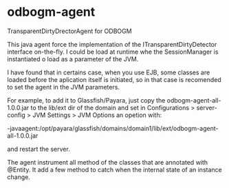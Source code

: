 # odbogm-agent
TransparentDirtyDrectorAgent for ODBOGM

This java agent force the implementation of the ITransparentDirtyDetector interface on-the-fly. I could be load at runtime whe the SessionManager is instantiated o load as a parameter of the JVM.

I have found that in certains case, when you use EJB, some classes are loaded before the aplication itself is initiated, so in that case is recomended to set the agent in the JVM parameters.

For example, to add it to Glassfish/Payara, just copy the odbogm-agent-all-1.0.0.jar to the lib/ext dir of the domain and set in Configurations > server-config > JVM Settings > JVM Options an opetion with:
  
-javaagent:/opt/payara/glassfish/domains/domain1/lib/ext/odbogm-agent-all-1.0.0.jar

and restart the server.

The agent instrument all method of the classes that are annotated with @Entity. It add a few method to catch when the internal state of an instance change.
